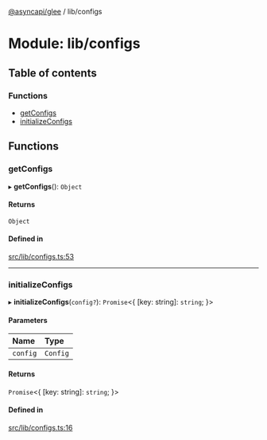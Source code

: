 [@asyncapi/glee](../README.md) / lib/configs

# Module: lib/configs

## Table of contents

### Functions

- [getConfigs](lib_configs.md#getconfigs)
- [initializeConfigs](lib_configs.md#initializeconfigs)

## Functions

### getConfigs

▸ **getConfigs**(): `Object`

#### Returns

`Object`

#### Defined in

[src/lib/configs.ts:53](https://github.com/asyncapi/glee/blob/2831232/src/lib/configs.ts#L53)

___

### initializeConfigs

▸ **initializeConfigs**(`config?`): `Promise`<{ [key: string]: `string`;  }\>

#### Parameters

| Name | Type |
| :------ | :------ |
| `config` | `Config` |

#### Returns

`Promise`<{ [key: string]: `string`;  }\>

#### Defined in

[src/lib/configs.ts:16](https://github.com/asyncapi/glee/blob/2831232/src/lib/configs.ts#L16)
